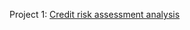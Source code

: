 Project 1: [Credit risk assessment analysis](https://github.com/Govkrish3399/CREDIT-RISK-ASSESSMENT-ANALYSIS)
